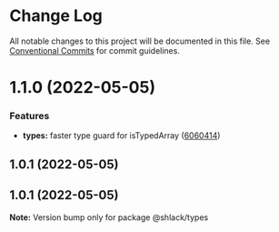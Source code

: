 # Change Log

All notable changes to this project will be documented in this file.
See [Conventional Commits](https://conventionalcommits.org) for commit guidelines.

# 1.1.0 (2022-05-05)


### Features

* **types:** faster type guard for isTypedArray ([6060414](https://github.com/binalfew/js-ts-monorepo/commit/6060414e3f17cc98e51365801d290a869a3711de))



## 1.0.1 (2022-05-05)





## 1.0.1 (2022-05-05)

**Note:** Version bump only for package @shlack/types
